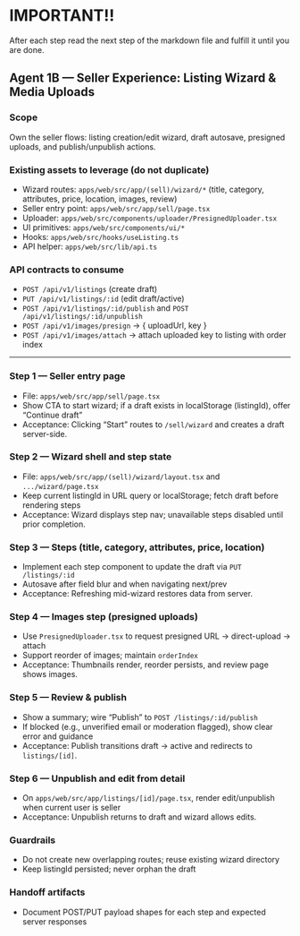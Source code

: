 # IMPORTANT!!
After each step read the next step of the markdown file  and fulfill it until you are done.

## Agent 1B — Seller Experience: Listing Wizard & Media Uploads

### Scope
Own the seller flows: listing creation/edit wizard, draft autosave, presigned uploads, and publish/unpublish actions.

### Existing assets to leverage (do not duplicate)
- Wizard routes: `apps/web/src/app/(sell)/wizard/*` (title, category, attributes, price, location, images, review)
- Seller entry point: `apps/web/src/app/sell/page.tsx`
- Uploader: `apps/web/src/components/uploader/PresignedUploader.tsx`
- UI primitives: `apps/web/src/components/ui/*`
- Hooks: `apps/web/src/hooks/useListing.ts`
- API helper: `apps/web/src/lib/api.ts`

### API contracts to consume
- `POST /api/v1/listings` (create draft)
- `PUT /api/v1/listings/:id` (edit draft/active)
- `POST /api/v1/listings/:id/publish` and `POST /api/v1/listings/:id/unpublish`
- `POST /api/v1/images/presign` → { uploadUrl, key }
- `POST /api/v1/images/attach` → attach uploaded key to listing with order index

---

### Step 1 — Seller entry page
- File: `apps/web/src/app/sell/page.tsx`
- Show CTA to start wizard; if a draft exists in localStorage (listingId), offer “Continue draft”
- Acceptance: Clicking “Start” routes to `/sell/wizard` and creates a draft server-side.

### Step 2 — Wizard shell and step state
- File: `apps/web/src/app/(sell)/wizard/layout.tsx` and `.../wizard/page.tsx`
- Keep current listingId in URL query or localStorage; fetch draft before rendering steps
- Acceptance: Wizard displays step nav; unavailable steps disabled until prior completion.

### Step 3 — Steps (title, category, attributes, price, location)
- Implement each step component to update the draft via `PUT /listings/:id`
- Autosave after field blur and when navigating next/prev
- Acceptance: Refreshing mid-wizard restores data from server.

### Step 4 — Images step (presigned uploads)
- Use `PresignedUploader.tsx` to request presigned URL → direct-upload → attach
- Support reorder of images; maintain `orderIndex`
- Acceptance: Thumbnails render, reorder persists, and review page shows images.

### Step 5 — Review & publish
- Show a summary; wire “Publish” to `POST /listings/:id/publish`
- If blocked (e.g., unverified email or moderation flagged), show clear error and guidance
- Acceptance: Publish transitions draft → active and redirects to `listings/[id]`.

### Step 6 — Unpublish and edit from detail
- On `apps/web/src/app/listings/[id]/page.tsx`, render edit/unpublish when current user is seller
- Acceptance: Unpublish returns to draft and wizard allows edits.

### Guardrails
- Do not create new overlapping routes; reuse existing wizard directory
- Keep listingId persisted; never orphan the draft

### Handoff artifacts
- Document POST/PUT payload shapes for each step and expected server responses


